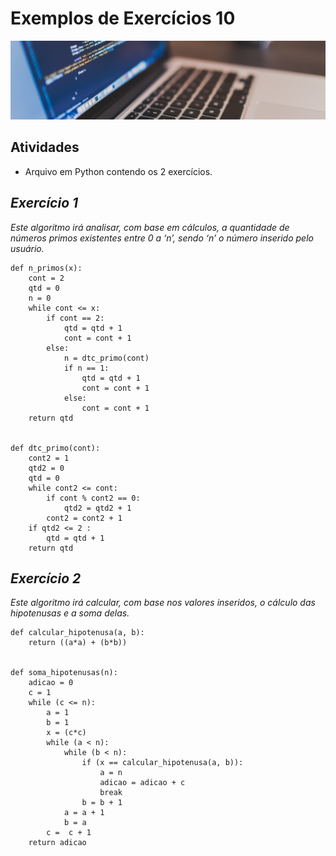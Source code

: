 # Exemplos de Exercícios 10

<img src="https://github.com/ScenioMathias/APL-2/blob/main/ALP.png?raw=true" alt="smashupy" width="700"/>

## Atividades  

* Arquivo em Python contendo os 2 exercícios.

## _Exercício 1_
_Este algoritmo irá analisar, com base em cálculos, a quantidade de números primos existentes entre  0 a ‘n’, sendo ‘n’ o número inserido pelo usuário._ 

```shell
def n_primos(x):
	cont = 2
	qtd = 0
	n = 0
	while cont <= x:
		if cont == 2:
			qtd = qtd + 1
			cont = cont + 1
		else:
			n = dtc_primo(cont)
			if n == 1:
				qtd = qtd + 1
				cont = cont + 1
			else:
				cont = cont + 1
	return qtd

    
def dtc_primo(cont):
	cont2 = 1
	qtd2 = 0
	qtd = 0
	while cont2 <= cont:
		if cont % cont2 == 0:
			qtd2 = qtd2 + 1
		cont2 = cont2 + 1
	if qtd2 <= 2 :
		qtd = qtd + 1
	return qtd   

```
## _Exercício 2_
_Este algoritmo irá calcular, com base nos valores inseridos, o cálculo das hipotenusas e a soma delas._
```shell
def calcular_hipotenusa(a, b):
	return ((a*a) + (b*b))


def soma_hipotenusas(n):
	adicao = 0
	c = 1
	while (c <= n):
		a = 1
		b = 1
		x = (c*c)
		while (a < n):
			while (b < n):
				if (x == calcular_hipotenusa(a, b)):
					a = n
					adicao = adicao + c
					break
				b = b + 1
			a = a + 1
			b = a
		c =  c + 1
	return adicao
    
```
